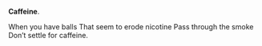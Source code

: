 **Caffeine**.

When you have balls
That seem to erode nicotine
Pass through the smoke
Don’t settle for caffeine.
